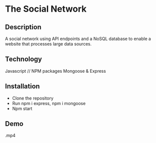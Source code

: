 # The Social Network

## Description

A social network using API endpoints and a NoSQL database to enable a website that processes large data sources.
  
## Technology
Javascript // NPM packages Mongoose & Express 


## Installation 
- Clone the repository
- Run npm i express, npm i mongoose
- Npm start


## Demo

.mp4